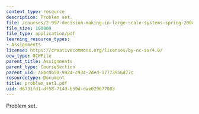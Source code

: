 ```yaml
---
content_type: resource
description: Problem set.
file: /courses/2-997-decision-making-in-large-scale-systems-spring-2004/d6731fd1df58714db59ddae029677083_problem_set1.pdf
file_size: 100009
file_type: application/pdf
learning_resource_types:
- Assignments
license: https://creativecommons.org/licenses/by-nc-sa/4.0/
ocw_type: OCWFile
parent_title: Assignments
parent_type: CourseSection
parent_uid: a6bc0b50-9924-c934-2ded-17773916d77c
resourcetype: Document
title: problem_set1.pdf
uid: d6731fd1-df58-714d-b59d-dae029677083
---
```

Problem set.